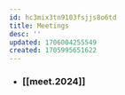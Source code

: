 ```yaml
---
id: hc3mix3tn9103fsjjs8o6td
title: Meetings
desc: ''
updated: 1706004255549
created: 1705995651622
---
```


* ### [[meet.2024]]
